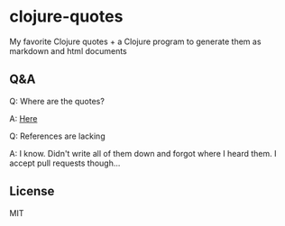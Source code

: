 # clojure-quotes

My favorite Clojure quotes + a Clojure program to generate them as markdown and html documents

## Q&A

Q: Where are the quotes?

A: [Here](generated.md)

Q: References are lacking

A: I know. Didn't write all of them down and forgot where I heard them. I accept pull requests though...

## License

MIT